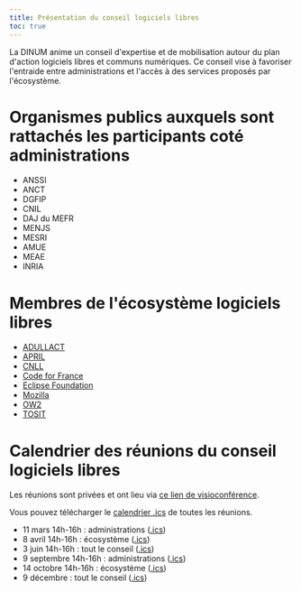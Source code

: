 ```yaml
---
title: Présentation du conseil logiciels libres
toc: true
---
```


La DINUM anime un conseil d'expertise et de mobilisation autour du plan d'action logiciels libres et communs numériques.  Ce conseil vise à favoriser l'entraide entre administrations et l'accès à des services proposés par l'écosystème.

# Organismes publics auxquels sont rattachés les participants coté administrations

- ANSSI
- ANCT
- DGFIP
- CNIL
- DAJ du MEFR
- MENJS
- MESRI
- AMUE
- MEAE
- INRIA

# Membres de l'écosystème logiciels libres

- [ADULLACT](https://adullact.org/)
- [APRIL](https://www.april.org/)
- [CNLL](https://cnll.fr/)
- [Code for France](https://codefor.fr/)
- [Eclipse Foundation](https://www.eclipse.org/org/foundation/)
- [Mozilla](https://www.mozilla.org)
- [OW2](https://www.ow2.org)
- [TOSIT](https://tosit.fr)

# Calendrier des réunions du conseil logiciels libres

Les réunions sont privées et ont lieu via [ce lien de visioconférence](https://webinaire.numerique.gouv.fr//meeting/signin/362/creator/369/hash/84c9902a44b481830388d5d69c808eb669da0a5b).

Vous pouvez télécharger le [calendrier .ics](/evenements/rdv-conseil-logiciels-libres.ics) de toutes les réunions.

- 11 mars 14h-16h : administrations ([.ics](https://git.sr.ht/~etalab/logiciels-libres/blob/master/evenements/conseil-logiciels-libres-reunion-administrations-1.ics))
- 8 avril 14h-16h : écosystème ([.ics](https://git.sr.ht/~etalab/logiciels-libres/blob/master/evenements/conseil-logiciels-libres-reunion-ecosysteme-1.ics))
- 3 juin 14h-16h : tout le conseil ([.ics](https://git.sr.ht/~etalab/logiciels-libres/blob/master/evenements/conseil-logiciels-libres-reunion-administrations-ecosysteme-1.ics))
- 9 septembre 14h-16h : administrations ([.ics](https://git.sr.ht/~etalab/logiciels-libres/blob/master/evenements/conseil-logiciels-libres-reunion-administrations-2.ics))
- 14 octobre 14h-16h : écosystème ([.ics](https://git.sr.ht/~etalab/logiciels-libres/blob/master/evenements/conseil-logiciels-libres-reunion-ecosysteme-2.ics))
- 9 décembre : tout le conseil ([.ics](https://git.sr.ht/~etalab/logiciels-libres/blob/master/evenements/conseil-logiciels-libres-reunion-administrations-ecosysteme-2.ics))
